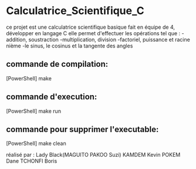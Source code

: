 # Calculatrice_Scientifique_C

ce projet est une calculatrice scientifique basique fait  en équipe de 4, développer en langage C
elle permet d'effectuer les opérations tel que :
-addition, soustraction
-multiplication, division
-factoriel, puissance et racine nième
-le sinus, le cosinus et la tangente des angles


## commande de compilation: 
[PowerShell]
make

## commande d'execution:
[PowerShell]
make run
## commande pour supprimer l'executable:
[PowerShell]
make clean

réalisé par : 
Lady Black(MAGUITO PAKOO Suzi)
KAMDEM Kevin
POKEM Dane
TCHONFI Boris